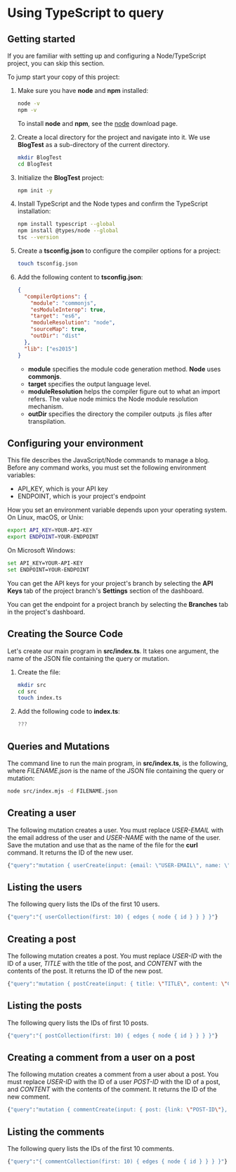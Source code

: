 # Using TypeScript to query

## Getting started

If you are familiar with setting up and configuring a Node/TypeScript project,
you can skip this section.

To jump start your copy of this project:

1. Make sure you have **node** and **npm** installed:

   ```sh
   node -v
   npm -v
   ```

   To install **node** and **npm**, see the [node](https://nodejs.org/en/download/) download page.

2. Create a local directory for the project and navigate into it.
   We use **BlogTest** as a sub-directory of the current directory.

   ```sh
   mkdir BlogTest
   cd BlogTest
   ```

3. Initialize the **BlogTest** project:

   ```sh
   npm init -y
   ```

4. Install TypeScript and the Node types and confirm the TypeScript installation:

   ```sh
   npm install typescript --global
   npm install @types/node --global
   tsc --version
   ```

5. Create a **tsconfig.json** to configure the compiler options for a project:

   ```sh
   touch tsconfig.json
   ```

6. Add the following content to **tsconfig.json**:

   ```json
   {
     "compilerOptions": {
       "module": "commonjs",
       "esModuleInterop": true,
       "target": "es6",
       "moduleResolution": "node",
       "sourceMap": true,
       "outDir": "dist"
     },
     "lib": ["es2015"]
   }
   ```

   * **module** specifies the module code generation method. **Node** uses **commonjs**.
   * **target** specifies the output language level.
   * **moduleResolution** helps the compiler figure out to what an import refers. 
     The value node mimics the Node module resolution mechanism.
   * **outDir** specifies the directory the compiler outputs .js files after transpilation.

## Configuring your environment

This file describes the JavaScript/Node commands to manage a blog.
Before any command works, you must set the following environment variables:

* API_KEY, which is your API key
* ENDPOINT, which is your project's endpoint

How you set an environment variable depends upon your operating system.
On Linux, macOS, or Unix:

```sh
export API_KEY=YOUR-API-KEY
export ENDPOINT=YOUR-ENDPOINT
```

On Microsoft Windows:

```sh
set API_KEY=YOUR-API-KEY
set ENDPOINT=YOUR-ENDPOINT
```

You can get the API keys for your project's branch by selecting the
**API Keys** tab of the project branch's **Settings** section of the dashboard.
  
You can get the endpoint for a project branch by selecting the 
**Branches** tab in the project's dashboard.

## Creating the Source Code

Let's create our main program in **src/index.ts**.
It takes one argument, 
the name of the JSON file containing the query or mutation.

1. Create the file:
   ```sh
   mkdir src
   cd src
   touch index.ts
   ```

2. Add the following code to **index.ts**:

   ```typescript
   ???
   ```

## Queries and Mutations

The command line to run the main program, in **src/index.ts**,
is the following,
where *FILENAME.json* is the name of the JSON file
containing the query or mutation:

```sh
node src/index.mjs -d FILENAME.json
```

## Creating a user

The following mutation creates a user.
You must replace *USER-EMAIL* with the email address of the user
and *USER-NAME* with the name of the user.
Save the mutation and use that as the name of the file for the **curl** command.
It returns the ID of the new user.

```graphql
{"query":"mutation { userCreate(input: {email: \"USER-EMAIL\", name: \"USER-NAME\"}) { user { id } } }"}
```

## Listing the users

The following query lists the IDs of the first 10 users.

```graphql
{"query":"{ userCollection(first: 10) { edges { node { id } } } }"}
```

## Creating a post

The following mutation creates a post.
You must replace *USER-ID* with the ID of a user,
*TITLE* with the title of the post,
and *CONTENT* with the contents of the post.
It returns the ID of the new post.

```sh
{"query":"mutation { postCreate(input: { title: \"TITLE\", content: \"CONTENT\", user: {link: \"USER-ID\"} }) { post { id } } }"}
```

## Listing the posts

The following query lists the IDs of first 10 posts.

```sh
{"query":"{ postCollection(first: 10) { edges { node { id } } } }"}
```

## Creating a comment from a user on a post

The following mutation creates a comment from a user about a post.
You must replace *USER-ID* with the ID of a user
*POST-ID* with the ID of a post,
and *CONTENT* with the contents of the comment.
It returns the ID of the new comment.

```sh
{"query":"mutation { commentCreate(input: { post: {link: \"POST-ID\"}, content: \"CONTENT\", user: {link: \"USER-ID\"} }) { comment { id } } }"}
```

## Listing the comments

The following query lists the IDs of the first 10 comments.

```sh
{"query":"{ commentCollection(first: 10) { edges { node { id } } } }"}
```